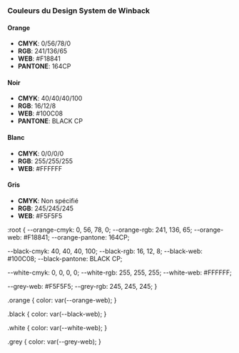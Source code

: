 ### Couleurs du Design System de Winback

#### Orange
- **CMYK**: 0/56/78/0
- **RGB**: 241/136/65
- **WEB**: #F18841
- **PANTONE**: 164CP

#### Noir
- **CMYK**: 40/40/40/100
- **RGB**: 16/12/8
- **WEB**: #100C08
- **PANTONE**: BLACK CP

#### Blanc
- **CMYK**: 0/0/0/0
- **RGB**: 255/255/255
- **WEB**: #FFFFFF

#### Gris
- **CMYK**: Non spécifié
- **RGB**: 245/245/245
- **WEB**: #F5F5F5


:root {
  --orange-cmyk: 0, 56, 78, 0;
  --orange-rgb: 241, 136, 65;
  --orange-web: #F18841;
  --orange-pantone: 164CP;

  --black-cmyk: 40, 40, 40, 100;
  --black-rgb: 16, 12, 8;
  --black-web: #100C08;
  --black-pantone: BLACK CP;

  --white-cmyk: 0, 0, 0, 0;
  --white-rgb: 255, 255, 255;
  --white-web: #FFFFFF;

  --grey-web: #F5F5F5;
  --grey-rgb: 245, 245, 245;
}

.orange {
  color: var(--orange-web);
}

.black {
  color: var(--black-web);
}

.white {
  color: var(--white-web);
}

.grey {
  color: var(--grey-web);
}

